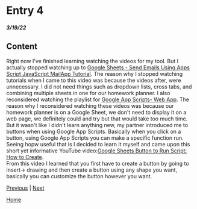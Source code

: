 # Entry 4
##### 3/19/22

## Content
Right now I've finished learning watching the videos for my tool. But I actually stopped watching up to [Google Sheets - Send Emails Using Apps Script JavaScript MailApp Tutorial](https://www.youtube.com/watch?v=ZcNmur6xiX4&list=PLv9Pf9aNgemv62NNC5bXLR0CzeaIj5bcw&index=12&t=1599s). The reason why I stopped watching tutorials when I came to this video was because the videos after, were unnecessary. I did not need things such as dropdown lists, cross tabs, and combining multiple sheets in one for our homework planner. I also reconsidered watching the playlist for [Google App Scripts- Web App](https://www.youtube.com/playlist?list=PLv9Pf9aNgemt82hBENyneRyHnD-zORB3l). The reason why I reconsidered watching these videos was because our homework planner is on a Google Sheet, we don't need to display it on a web page, we definitely could and try but that would take too much time. But it wasn't like I didn't learn anything new, my partner introduced me to buttons when using Google App Scripts. Basically when you click on a button, using Google App Scripts you can make a specific function run. Seeing hopw useful that is I decided to learn it myself and came upon this short yet informative YouTube video:[Google Sheets Button to Run Script: How to Create](https://www.youtube.com/watch?v=e73I-5FkL7E). <br>
From this video I learned that you first have to create a button by going to insert-> drawing and then create a button using any shape you want, basically you can customize the button however you want. 

[Previous](entry03.md) | [Next](entry05.md)

[Home](../README.md)
